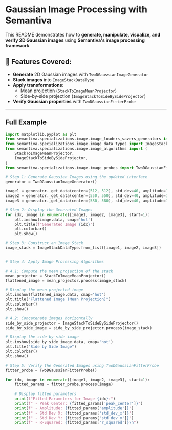# Gaussian Image Processing with Semantiva

This README demonstrates how to **generate, manipulate, visualize, and verify 2D Gaussian images** using **Semantiva's image processing framework**.

## 🚀 Features Covered:
- **Generate** 2D Gaussian images with `TwoDGaussianImageGenerator`
- **Stack images** into `ImageStackDataType`
- **Apply transformations**:
  - Mean projection (`StackToImageMeanProjector`)
  - Side-by-side projection (`ImageStackToSideBySideProjector`)
- **Verify Gaussian properties** with `TwoDGaussianFitterProbe`

---

## Full Example

```python
import matplotlib.pyplot as plt
from semantiva.specializations.image.image_loaders_savers_generators import TwoDGaussianImageGenerator
from semantiva.specializations.image.image_data_types import ImageStackDataType
from semantiva.specializations.image.image_algorithms import (
    StackToImageMeanProjector,
    ImageStackToSideBySideProjector,
)
from semantiva.specializations.image.image_probes import TwoDGaussianFitterProbe

# Step 1: Generate Gaussian Images using the updated interface
generator = TwoDGaussianImageGenerator()

image1 = generator._get_data(center=(512, 512), std_dev=40, amplitude=100, image_size=(1024, 1024))
image2 = generator._get_data(center=(550, 550), std_dev=40, amplitude=100, image_size=(1024, 1024))
image3 = generator._get_data(center=(580, 580), std_dev=40, amplitude=100, image_size=(1024, 1024))

# Step 2: Display the Generated Images
for idx, image in enumerate([image1, image2, image3], start=1):
    plt.imshow(image.data, cmap='hot')
    plt.title(f"Generated Image {idx}")
    plt.colorbar()
    plt.show()

# Step 3: Construct an Image Stack
image_stack = ImageStackDataType.from_list([image1, image2, image3])


# Step 4: Apply Image Processing Algorithms

# 4.1: Compute the mean projection of the stack
mean_projector = StackToImageMeanProjector()
flattened_image = mean_projector.process(image_stack)

# Display the mean-projected image
plt.imshow(flattened_image.data, cmap='hot')
plt.title("Flattened Image (Mean Projection)")
plt.colorbar()
plt.show()

# 4.2: Concatenate images horizontally
side_by_side_projector = ImageStackToSideBySideProjector()
side_by_side_image = side_by_side_projector.process(image_stack)

# Display the side-by-side image
plt.imshow(side_by_side_image.data, cmap='hot')
plt.title("Side by Side Image")
plt.colorbar()
plt.show()

# Step 5: Verify the Generated Images using TwoDGaussianFitterProbe
fitter_probe = TwoDGaussianFitterProbe()

for idx, image in enumerate([image1, image2, image3], start=1):
    fitted_params = fitter_probe.process(image)
    
    # Display fitted parameters
    print(f"Fitted Parameters for Image {idx}:")
    print(f" - Peak Center: {fitted_params['peak_center']}")
    print(f" - Amplitude: {fitted_params['amplitude']}")
    print(f" - Std Dev X: {fitted_params['std_dev_x']}")
    print(f" - Std Dev Y: {fitted_params['std_dev_y']}")
    print(f" - R-Squared: {fitted_params['r_squared']}\n")
```


